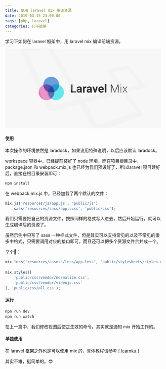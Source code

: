 ```yaml
---
title: 使用 laravel mix 编译资源
date: 2019-03-15 23:00:00
tags: [php, laravel]
categories: 码不能停
---
```


学习下如何在 laravel 框架中，用 laravel mix 编译前端资源。

![](laravel-mix/laravel-mix.png)
<!-- more -->

#### 使用
本次操作的环境依然是 laradock，如果没用特殊说明，以后应该默认 laradock。

workspace 容器中，已经提前装好了 node 环境，而在项目根目录中，package.json 和 webpack.mix.js 也已经为我们预设好了，所以laravel 项目建好后，直接在根目录安装即可：
```bash
npm install
```

在 webpack.mix.js 中，已经加载了两个默认的文件：
```javascript
mix.js('resources/js/app.js', 'public/js')
   .sass('resources/sass/app.scss', 'public/css');
```

我们只需要把自己的资源文件，按照同样的格式写入进去，然后开始运行，就可以生成编译后的资源了。

虽然示例中只写了 sass 一种样式文件，但是其实可以支持常见的以及不常见的很多中格式，只需要调用对应的接口即可。而且还可以把多个资源文件合并成一个。

举个🌰：
```javascript
mix.less('resources/assets/less/app.less', 'public/stylesheets/styles.css');

mix.styles([
    'public/css/vendor/normalize.css',
    'public/css/vendor/videojs.css'
], 'public/css/all.css');
```

#### 运行
```bash
npm run dev
npm run watch
```
在上一篇中，我们修改视图后使之生效的命令，其实就是通知 mix 开始工作的。

#### 单独使用
在 laravel 框架之外也是可以使用 mix 的，具体教程请参考 [[ learnku ]](https://learnku.com/docs/laravel-mix/4.0)

其实不难，挺简单的。😎